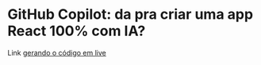 # GitHub Copilot: da pra criar uma app React 100% com IA?

Link [gerando o código em live](https://www.youtube.com/watch?v=K-32h6oSgpg)
